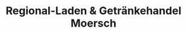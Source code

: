 ---
title: "Regional-Laden & Getränkehandel Moersch"
url: /perl/regional-laden-und-getraenkehandel-moersch/
shop: Lebensmittel
---